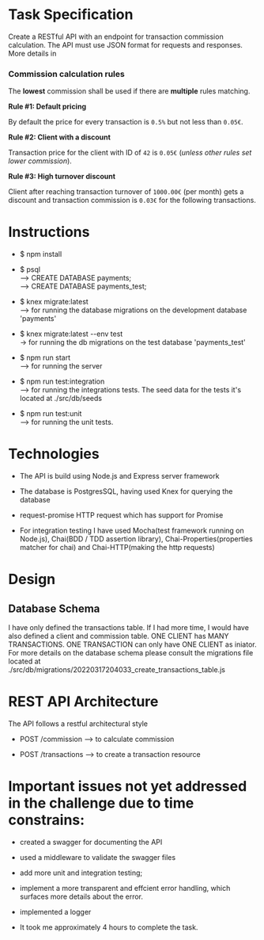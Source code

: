 # Task Specification

Create a RESTful API with an endpoint for transaction commission calculation. The API must use JSON format for requests and responses. More details in 


### Commission calculation rules

The **lowest** commission shall be used if there are **multiple** rules matching.

**Rule #1: Default pricing**

By default the price for every transaction is `0.5%` but not less than `0.05€`.

**Rule #2: Client with a discount**

Transaction price for the client with ID of `42` is  `0.05€` (*unless other rules set lower commission*).

**Rule #3: High turnover discount**

Client after reaching transaction turnover of `1000.00€` (per month) gets a discount and transaction commission is `0.03€` for the following transactions.

# Instructions 
- $ npm install
- $ psql  <br />
    -->  CREATE DATABASE payments;  <br />
     -->  CREATE DATABASE payments_test;
- $ knex migrate:latest <br />
  --> for running the database migrations on the development database 'payments'
- $ knex migrate:latest --env test <br />
  -> for running the db migrations on the test database 'payments_test'
- $ npm run start <br />
  --> for running the server

- $ npm run test:integration <br /> 
  --> for running the integrations tests.
  The seed data for the tests it's located at ./src/db/seeds 

- $ npm run test:unit <br /> 
  --> for running the unit tests.

# Technologies
- The API is build using Node.js and Express server framework

- The database is PostgresSQL, having used Knex for querying the database

- request-promise HTTP request which has support for Promise

- For integration testing I have used Mocha(test framework running on Node.js), Chai(BDD / TDD assertion library), Chai-Properties(properties matcher for chai) and  Chai-HTTP(making the http requests)

# Design

## Database Schema

I have only defined the transactions table. If I had more time, I would have also defined a client and commission table. ONE CLIENT has MANY TRANSACTIONS. ONE TRANSACTION can only have ONE CLIENT as iniator.
For more details on the database schema please consult the migrations file located at 
  ./src/db/migrations/20220317204033_create_transactions_table.js



# REST API Architecture

The API follows a restful architectural style

- POST /commission --> to calculate commission

- POST /transactions --> to create a transaction resource


# Important issues not yet addressed in the challenge due to time constrains: 
- created a swagger for documenting the API
- used a middleware to validate the swagger files
- add more unit and integration testing;
- implement a more transparent and effcient error handling, which surfaces more details about the error.
- implemented a logger


- It took me approximately 4 hours to complete the task.